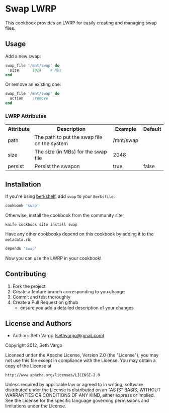 Swap LWRP
=========
This cookbook provides an LWRP for easily creating and managing swap files.


Usage
-----
Add a new swap:
```ruby
swap_file '/mnt/swap' do
  size      1024    # MBs
end
```

Or remove an existing one:
```ruby
swap_file '/mnt/swap' do
  action    :remove
end
```

### LWRP Attributes
<table>
  <tr>
    <th>Attribute</th>
    <th>Description</th>
    <th>Example</th>
    <th>Default</th>
  </tr>
  <tr>
    <td>path</td>
    <td>The path to put the swap file on the system</td>
    <td>/mnt/swap</td>
    <td></td>
  </tr>
  <tr>
    <td>size</td>
    <td>The size (in MBs) for the swap file</td>
    <td>2048</td>
    <td></td>
  </tr>
  <tr>
    <td>persist</td>
    <td>Persist the swapon</td>
    <td>true</td>
    <td>false</td>
  </tr>
</table>


Installation
------------
If you're using [berkshelf](https://github.com/RiotGames/berkshelf), add `swap` to your `Berksfile`:

```ruby
cookbook 'swap'
```

Otherwise, install the cookbook from the community site:

    knife cookbook site install swap

Have any other cookbooks depend on this cookbook by adding it to the `metadata.rb`:

```ruby
depends 'swap'
```

Now you can use the LWRP in your cookbook!


Contributing
------------
1. Fork the project
2. Create a feature branch corresponding to you change
3. Commit and test thoroughly
4. Create a Pull Request on github
    - ensure you add a detailed description of your changes


License and Authors
-------------------
- Author:: Seth Vargo (sethvargo@gmail.com)

Copyright 2012, Seth Vargo

Licensed under the Apache License, Version 2.0 (the "License");
you may not use this file except in compliance with the License.
You may obtain a copy of the License at

    http://www.apache.org/licenses/LICENSE-2.0

Unless required by applicable law or agreed to in writing, software
distributed under the License is distributed on an "AS IS" BASIS,
WITHOUT WARRANTIES OR CONDITIONS OF ANY KIND, either express or implied.
See the License for the specific language governing permissions and
limitations under the License.
